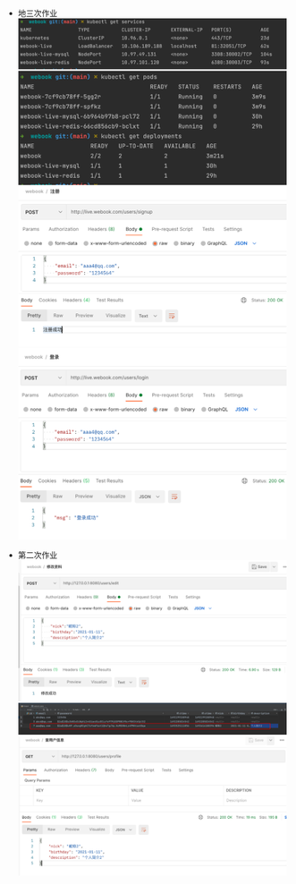 - 地三次作业
![img.png](img.png)
![img_4.png](img_4.png)
![img_5.png](img_5.png)
![img_6.png](img_6.png)

- 第二次作业
![img_3.png](img_3.png)
![img_1.png](img_1.png)
![img_2.png](img_2.png)